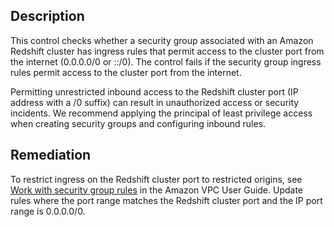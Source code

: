 ## Description

This control checks whether a security group associated with an Amazon Redshift cluster has ingress rules that permit access to the cluster port from the internet (0.0.0.0/0 or ::/0). The control fails if the security group ingress rules permit access to the cluster port from the internet.

Permitting unrestricted inbound access to the Redshift cluster port (IP address with a /0 suffix) can result in unauthorized access or security incidents. We recommend applying the principal of least privilege access when creating security groups and configuring inbound rules.

## Remediation

To restrict ingress on the Redshift cluster port to restricted origins, see [Work with security group rules](https://docs.aws.amazon.com/vpc/latest/userguide/security-group-rules.html#working-with-security-group-rules) in the Amazon VPC User Guide. Update rules where the port range matches the Redshift cluster port and the IP port range is 0.0.0.0/0.